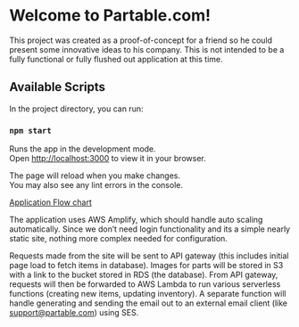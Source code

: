 # Welcome to Partable.com!

This project was created as a proof-of-concept for a friend so he could present some innovative ideas to his company. This is not intended to be a fully functional or fully flushed out application at this time.

## Available Scripts

In the project directory, you can run:

### `npm start`

Runs the app in the development mode.\
Open [http://localhost:3000](http://localhost:3000) to view it in your browser.

The page will reload when you make changes.\
You may also see any lint errors in the console.

[Application Flow chart](https://docs.google.com/presentation/d/179xxH0yH0I0P3VvPtEmVdWm8L4u9hc4GgPDrfEEr_BM/edit?usp=sharing "Application Flow")

The application uses AWS Amplify, which should handle auto scaling automatically. Since we don’t need login functionality and its a simple nearly static site, nothing more complex needed for configuration.

Requests made from the site will be sent to API gateway (this includes initial page load to fetch items in database). Images for parts will be stored in S3 with a link to the bucket stored in RDS (the database). From API gateway, requests will then be forwarded to AWS Lambda to run various serverless functions (creating new items, updating inventory). A separate function will handle generating and sending the email out to an external email client (like support@partable.com) using SES.
